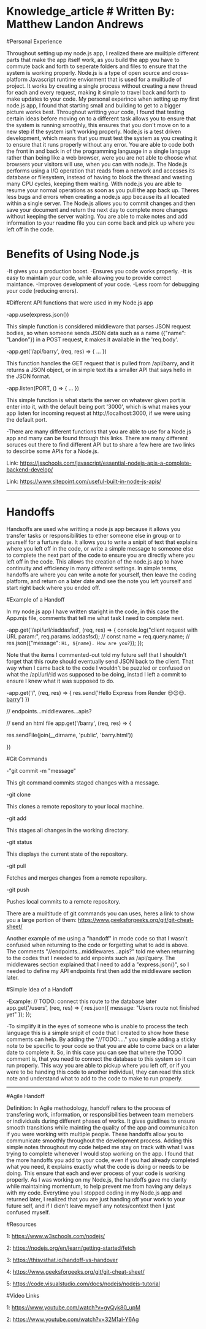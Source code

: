 # Knowledge_article                          # Written By: Matthew Landon Andrews

#Personal Experience

  Throughout setting up my node.js app, I realized there are muiltiple different parts that make the app itself work, as you build the app you have to commute back and forth to seperate folders and files to ensure that the system is working properly. Node.js is a type of open source and cross-platform Javascript runtime enviorment that is used for a muiltiude of project. It works by creating a single process without creating a new thread for each and every request, making it simple to travel back and forth to make updates to your code. My personal experince when setting up my first node.js app, I found that starting small and building to get to a bigger picture works best. Throughout writting your code, I found that testing certain ideas before moving on to a different task allows you to ensure that the system is running smoothly, this ensures that you don't move on to a new step if the system isn't working properly. Node.js is a test driven development, which means that you must test the system as you creating it to ensure that it runs properly without any error. You are able to code both the front in and back in of the programming language in a single languge rather than being like a web browser, were you are not able to choose what browsers your visitors will use, when you can with node.js. The Node.js performs using a I/O operation that reads from a network and accesses its database or filesystem, instead of having to block the thread and wasting many CPU cycles, keeping them waiting. With node.js you are able to resume your normal operations as soon as you pull the app back up. Theres less bugs and errors when creating a node.js app because its all located within a single server. The Node.js allows you to commit changes and then save your document and return the next day to complete more changes without keeping the server waiting. You are able to make notes and add information to your readme file you can come back and pick up where you left off in the code.

# Benefits of Using Node.js

-It gives you a production boost.
-Ensures you code works properly.
-It is easy to maintain your code, while allowing you to provide correct maintance.
-Improves development of your code.
-Less room for debugging your code (reducing errors).

#Different API functions that were used in my Node.js app

-app.use(express.json())

This simple function is considered middleware that parses JSON request bodies, so when someone sends JSON data such as a name ({"name": "Landon"}) in a POST request, it makes it available in the 'req.body'.

-app.get('/api/barry', (req, res) => { ... })

This function handles the GET request that is pulled from /api/barry, and it returns a JSON object, or in simple text its a smaller API that says hello in the JSON format.

-app.listen(PORT, () => { ... })

This simple function is what starts the server on whatever given port is enter into it, with the default being port '3000', which is what makes your app listen for incoming request at http://localhost:3000, if we were using the default port. 

-There are many different functions that you are able to use for a Node.js app and many can be found through this links. There are many different soruces out there to find different API but to share a few here are two links to descirbe some APIs for a Node.js.

Link: https://jsschools.com/javascript/essential-nodejs-apis-a-complete-backend-develop/

Link: https://www.sitepoint.com/useful-built-in-node-js-apis/

-------------------------------------------------------------------------------------------------------------------------------------------------------------------------------------------------------------------

# Handoffs

Handsoffs are used whe writting a node.js app because it allows you transfer tasks or responsibilities to ether someone else in group or to yourself for a furture date. It allows you to write a snipit of text that explains where you left off in the code, or write a simple message to someone else to complete the next part of the code to ensure you are directly where you left off in the code. This allows the creation of the node.js app to have continuity and efficiency in many different settings. In simple terms, handoffs are where you can write a note for yourself, then leave the coding platform, and return on a later date and see the note you left yourself and start right back where you ended off. 

#Example of a Handoff

In my node.js app I have written staright in the code, in this case the App.mjs file, comments that tell me what task I need to complete next. 

-app.get('/api/url/:iaddasfsd', (req, res) => {
  console.log("client request with URL param:", req.params.iaddasfsd); 
  // const name = req.query.name; 
  // res.json({"message": `Hi, ${name}. How are you?`});
});

Note that the items I commented-out told my future self that I shouldn't forget that this route should eventually send JSON back to the client. That way when I came back to the code I wouldn't be puzzled or confused on what the /api/url/:id was supposed to be doing, instad I left a commit to ensure I knew what it was supposed to do.


-app.get('/', (req, res) => {
  res.send('Hello Express from Render 😍😍😍. <a href="barry">barry</a>')
})

// endpoints...middlewares...apis? 

// send an html file
app.get('/barry', (req, res) => {
 
  res.sendFile(join(__dirname, 'public', 'barry.html')) 

})

#Git Commands

-"git commit -m "message"

This git command commits staged changes with a message. 

-git clone

This clones a remote repository to your local machine.

-git add

This stages all changes in the working directory.

-git status

This displays the current state of the repository.

-git pull

Fetches and merges changes from a remote repository.

-git push

Pushes local commits to a remote repository.

There are a muiltitude of git commands you can uses, heres a link to show you a large portion of them: https://www.geeksforgeeks.org/git/git-cheat-sheet/



Another example of me using a "handoff" in mode code so that I wasn't confused when returning to the code or forgetting what to add is above. The comments "//endpoints...middlewares...apis?" told me when returning to the codes that I needed to add enpoints such as /api/query. The middlewares section explained that I need to add a "express.json()", so I needed to define my API endpoints first then add the middleware section later.

#Simple Idea of a Handoff

 -Example:
  // TODO: connect this route to the database later
app.get('/users', (req, res) => {
  res.json({ message: "Users route not finished yet" });
});

-To simplify it in the eyes of someone who is unable to process the tech language this is a simple snipit of code that I created to show how these comments can help. By adding the "//TODO:...." you simple adding a sticky note to be specific to your code so that you are able to come back on a later date to complete it. So, in this case you can see that where the TODO comment is, that you need to connect the database to this system so it can run properly. This way you are able to pickup where you left off, or if you were to be handing this code to another individual, they can read this stick note and understand what to add to the code to make to run properly. 

-------------------------------------------------------------------------------------------------------------------------------------------------------------------------------------------------------------------

#Agile Handoff

Definition: In Agile methodology, handoff refers to the process of transfering work, information, or responsibilities between team memebers or individuals during different phases of works. It gives guidlines to ensure smooth transitions while mainting the quality of the app and communicaiton if you were working with multiple people. These handoffs allow you to communicate smoothly throughout the development process. Adding this simple notes throughout my code helped me stay on track with what I was trying to complete whenever I would stop working on the app. I found that the more handoffs you add to your code, even if you had already completed what you need, it explains exactly what the code is doing or needs to be doing. This ensure that each and ever process of your code is working properly. As I was working on my Node.js, the handoffs gave me clarity while maintaining momentum, to help prevent me from having any delays with my code. Everytime you I stopped coding in my Node.js app and returned later, I realized that you are just handing off your work to your future self, and if I didn't leave myself any notes/context then I just confused myself.

#Resources

1: https://www.w3schools.com/nodejs/

2: https://nodejs.org/en/learn/getting-started/fetch

3: https://thisvsthat.io/handoff-vs-handover

4: https://www.geeksforgeeks.org/git/git-cheat-sheet/

5: https://code.visualstudio.com/docs/nodejs/nodejs-tutorial


#Video Links

1: https://www.youtube.com/watch?v=gyQyk80_upM

2: https://www.youtube.com/watch?v=32M1al-Y6Ag

